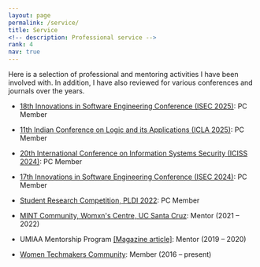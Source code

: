 ```yaml
---
layout: page
permalink: /service/
title: Service
<!-- description: Professional service -->
rank: 4
nav: true
---
```


Here is a selection of professional and mentoring activities I have been involved with. In addition, I have also reviewed for various conferences and journals over the years. 

<ul style="text-align:left">
	<li><p><a href="https://conf.researchr.org/home/isec-2025" target="_blank">18th Innovations in Software Engineering Conference (ISEC 2025)</a>: PC Member</p></li>
	<li><p><a href="	https://logicindia.org/icla/icla2025/" target="_blank">11th Indian Conference on Logic and its Applications (ICLA 2025)</a>: PC Member</p></li>
	<li><p><a href="https://iciss.isrdc.in" target="_blank">20th International Conference on Information Systems Security (ICISS 2024)</a>: PC Member</p></li>
	<li><p><a href="https://conf.researchr.org/home/isec-2024" target="_blank">17th Innovations in Software Engineering Conference (ISEC 2024)</a>: PC Member</p></li>
	<li><p><a href="https://pldi22.sigplan.org/track/pldi-2022-SRC" target="_blank">Student Research Competition, PLDI 2022</a>: PC Member</p></li>
	<li><p><a href="https://womenscenter.ucsc.edu/get-involved/mint-gallery-page.html" target="_blank">MINT Community, Womxn's Centre, UC Santa Cruz</a>: Mentor (2021 &ndash; 2022)</p></li>
	<li><p>UMIAA Mentorship Program <a href="http://alumnus.alumni.umich.edu/um-club-india-mentorship/" target="_blank">[Magazine article]</a>: Mentor (2019 &ndash; 2020)</p></li>
	<li><p><a href="https://www.womentechmakers.com" target="_blank">Women Techmakers Community</a>: Member (2016 &ndash; present)</p></li>

</ul>
